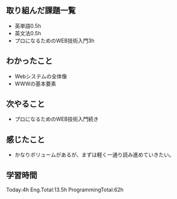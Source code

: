 ## 取り組んだ課題一覧
 - 英単語0.5h
 - 英文法0.5h
 - プロになるためのWEB技術入門3h
## わかったこと
- Webシステムの全体像
- WWWの基本要素
## 次やること
 - プロになるためのWEB技術入門続き
## 感じたこと
 - かなりボリュームがあるが、まずは軽く一通り読み進めていきたい。
## 学習時間
Today:4h Eng.Total:13.5h ProgrammingTotal:62h    